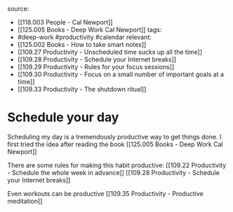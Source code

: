 source: 
- [[118.003 People - Cal Newport]] 
- [[125.005 Books - Deep Work Cal Newport]]
tags:
- #deep-work #productivity #calendar
relevant:
- [[125.002 Books - How to take smart notes]]
- [[109.27 Productivity - Unscheduled time sucks up all the time]]
- [[109.28 Productivity - Schedule your Internet breaks]]
- [[109.29 Productivity - Rules for your focus sessions]]
- [[109.30 Productivity - Focus on a small number of important goals at a time]]
- [[109.33 Productivity - The shutdown ritual]]

# Schedule your day

Scheduling my day is a tremendously productive way to get things done. I first tried the idea after reading the book [[125.005 Books - Deep Work Cal Newport]]

There are some rules for making this habit productive:
[[109.22 Productivity - Schedule the whole week in advance]]
[[109.28 Productivity - Schedule your Internet breaks]]

Even workouts can be productive
[[109.35 Productivity - Productive meditation]]